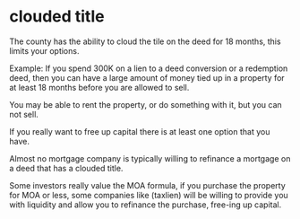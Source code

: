 
# clouded title

The county has the ability to cloud the tile on the deed for 18 months, this limits your options. 

Example: If you spend 300K on a lien to a deed conversion or a redemption deed, then you can have a large amount of money tied up in a property for at least 18 months before you are allowed to sell. 

You may be able to rent the property, or do something with it, but you can not sell. 

If you really want to free up capital there is at least one option that you have. 

Almost no mortgage company is typically willing to refinance a mortgage on a deed that has a clouded title. 

Some investors really value the MOA formula, if you purchase the property for MOA or less, some companies like (taxlien) will be willing to provide you with liquidity and allow you to refinance the purchase, free-ing up capital. 



